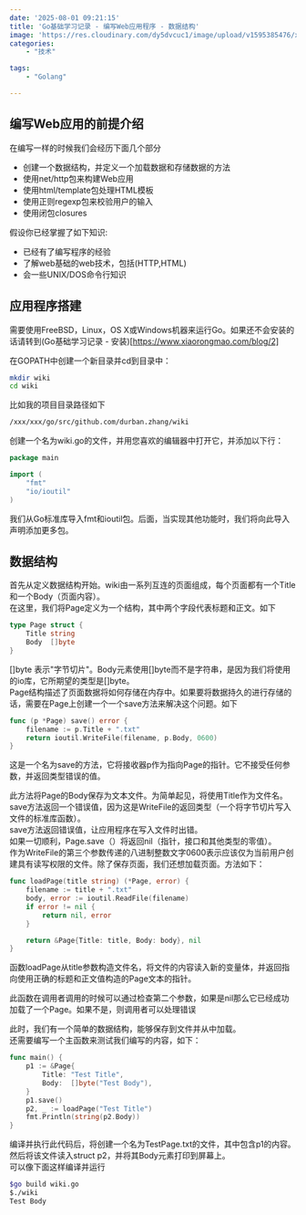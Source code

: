 ```yaml
---
date: '2025-08-01 09:21:15'
title: 'Go基础学习记录 - 编写Web应用程序 - 数据结构'
image: 'https://res.cloudinary.com/dy5dvcuc1/image/upload/v1595385476/xiaorongmao/golang.jpg'
categories:
    - "技术"

tags:
    - "Golang"

---
```


## **编写Web应用的前提介绍**

在编写一样的时候我们会经历下面几个部分

* 创建一个数据结构，并定义一个加载数据和存储数据的方法
* 使用net/http包来构建Web应用
* 使用html/template包处理HTML模板
* 使用正则regexp包来校验用户的输入
* 使用闭包closures

假设你已经掌握了如下知识:

* 已经有了编写程序的经验
* 了解web基础的web技术，包括(HTTP,HTML)
* 会一些UNIX/DOS命令行知识

## **应用程序搭建**

需要使用FreeBSD，Linux，OS X或Windows机器来运行Go。如果还不会安装的话请转到(Go基础学习记录 - 安装)[https://www.xiaorongmao.com/blog/2]

在GOPATH中创建一个新目录并cd到目录中：

```bash
mkdir wiki
cd wiki
```

比如我的项目目录路径如下

```bash
/xxx/xxx/go/src/github.com/durban.zhang/wiki
```

创建一个名为wiki.go的文件，并用您喜欢的编辑器中打开它，并添加以下行：

```go
package main

import (
    "fmt"
    "io/ioutil"
)
```

我们从Go标准库导入fmt和ioutil包。后面，当实现其他功能时，我们将向此导入声明添加更多包。

## **数据结构**

首先从定义数据结构开始。wiki由一系列互连的页面组成，每个页面都有一个Title和一个Body（页面内容）。  
在这里，我们将Page定义为一个结构，其中两个字段代表标题和正文。如下

```go
type Page struct {
    Title string
    Body  []byte
}
```

[]byte 表示"字节切片"。Body元素使用[]byte而不是字符串，是因为我们将使用的io库，它所期望的类型是[]byte。  
Page结构描述了页面数据将如何存储在内存中。如果要将数据持久的进行存储的话，需要在Page上创建一个一个save方法来解决这个问题。如下

```go
func (p *Page) save() error {
    filename := p.Title + ".txt"
    return ioutil.WriteFile(filename, p.Body, 0600)
}
```

这是一个名为save的方法，它将接收器p作为指向Page的指针。它不接受任何参数，并返回类型错误的值。

此方法将Page的Body保存为文本文件。为简单起见，将使用Title作为文件名。  
save方法返回一个错误值，因为这是WriteFile的返回类型（一个将字节切片写入文件的标准库函数）。  
save方法返回错误值，让应用程序在写入文件时出错。  
如果一切顺利，Page.save（）将返回nil（指针，接口和其他类型的零值）。  
作为WriteFile的第三个参数传递的八进制整数文字0600表示应该仅为当前用户创建具有读写权限的文件。除了保存页面，我们还想加载页面。方法如下：

```go
func loadPage(title string) (*Page, error) {
    filename := title + ".txt"
    body, error := ioutil.ReadFile(filename)
    if error != nil {
        return nil, error
    }

    return &Page{Title: title, Body: body}, nil
}
```

函数loadPage从title参数构造文件名，将文件的内容读入新的变量体，并返回指向使用正确的标题和正文值构造的Page文本的指针。

此函数在调用者调用的时候可以通过检查第二个参数，如果是nil那么它已经成功加载了一个Page。如果不是，则调用者可以处理错误

此时，我们有一个简单的数据结构，能够保存到文件并从中加载。  
还需要编写一个主函数来测试我们编写的内容，如下：

```go
func main() {
    p1 := &Page{
        Title: "Test Title",
        Body:  []byte("Test Body"),
    }
    p1.save()
    p2, _ := loadPage("Test Title")
    fmt.Println(string(p2.Body))
}
```

编译并执行此代码后，将创建一个名为TestPage.txt的文件，其中包含p1的内容。  
然后将该文件读入struct p2，并将其Body元素打印到屏幕上。  
可以像下面这样编译并运行

```bash
$go build wiki.go
$./wiki
Test Body
```
